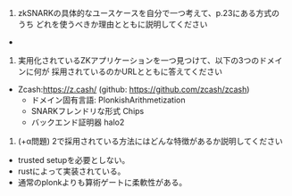 1. zkSNARKの具体的なユースケースを自分で一つ考えて、p.23にある方式のうち
どれを使うべきか理由とともに説明してください  
- 
1. 実用化されているZKアプリケーションを一つ見つけて、以下の3つのドメインに何が
採用されているのかURLとともに答えてください  
-  Zcash:https://z.cash/ (github: https://github.com/zcash/zcash)
    - ドメイン固有言語: PlonkishArithmetization
    -  SNARKフレンドリな形式 Chips
    -  バックエンド証明器 halo2
1. (+α問題) 2で採用されている方法にはどんな特徴があるか説明してください  
- trusted setupを必要としない。
- rustによって実装されている。  
- 通常のplonkよりも算術ゲートに柔軟性がある。